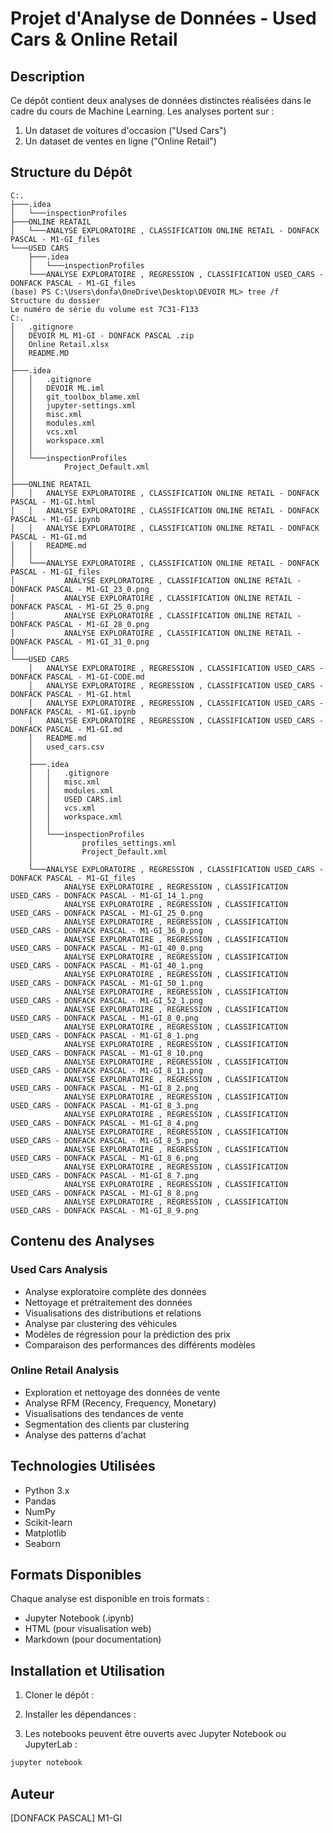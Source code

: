 # Projet d'Analyse de Données - Used Cars & Online Retail

## Description
Ce dépôt contient deux analyses de données distinctes réalisées dans le cadre du cours de Machine Learning. Les analyses portent sur :
1. Un dataset de voitures d'occasion ("Used Cars")
2. Un dataset de ventes en ligne ("Online Retail")

## Structure du Dépôt

```
C:.
├───.idea
│   └───inspectionProfiles
├───ONLINE REATAIL
│   └───ANALYSE EXPLORATOIRE , CLASSIFICATION ONLINE RETAIL - DONFACK PASCAL - M1-GI_files
└───USED CARS
    ├───.idea
    │   └───inspectionProfiles
    └───ANALYSE EXPLORATOIRE , REGRESSION , CLASSIFICATION USED_CARS - DONFACK PASCAL - M1-GI_files
(base) PS C:\Users\donfa\OneDrive\Desktop\DEVOIR ML> tree /f
Structure du dossier
Le numéro de série du volume est 7C31-F133
C:.
│   .gitignore
│   DEVOIR ML M1-GI - DONFACK PASCAL .zip
│   Online Retail.xlsx
│   README.MD
│
├───.idea
│   │   .gitignore
│   │   DEVOIR ML.iml
│   │   git_toolbox_blame.xml
│   │   jupyter-settings.xml
│   │   misc.xml
│   │   modules.xml
│   │   vcs.xml
│   │   workspace.xml
│   │
│   └───inspectionProfiles
│           Project_Default.xml
│
├───ONLINE REATAIL
│   │   ANALYSE EXPLORATOIRE , CLASSIFICATION ONLINE RETAIL - DONFACK PASCAL - M1-GI.html
│   │   ANALYSE EXPLORATOIRE , CLASSIFICATION ONLINE RETAIL - DONFACK PASCAL - M1-GI.ipynb
│   │   ANALYSE EXPLORATOIRE , CLASSIFICATION ONLINE RETAIL - DONFACK PASCAL - M1-GI.md
│   │   README.md
│   │
│   └───ANALYSE EXPLORATOIRE , CLASSIFICATION ONLINE RETAIL - DONFACK PASCAL - M1-GI_files
│           ANALYSE EXPLORATOIRE , CLASSIFICATION ONLINE RETAIL - DONFACK PASCAL - M1-GI_23_0.png
│           ANALYSE EXPLORATOIRE , CLASSIFICATION ONLINE RETAIL - DONFACK PASCAL - M1-GI_25_0.png
│           ANALYSE EXPLORATOIRE , CLASSIFICATION ONLINE RETAIL - DONFACK PASCAL - M1-GI_28_0.png
│           ANALYSE EXPLORATOIRE , CLASSIFICATION ONLINE RETAIL - DONFACK PASCAL - M1-GI_31_0.png
│
└───USED CARS
    │   ANALYSE EXPLORATOIRE , REGRESSION , CLASSIFICATION USED_CARS - DONFACK PASCAL - M1-GI-CODE.md
    │   ANALYSE EXPLORATOIRE , REGRESSION , CLASSIFICATION USED_CARS - DONFACK PASCAL - M1-GI.html
    │   ANALYSE EXPLORATOIRE , REGRESSION , CLASSIFICATION USED_CARS - DONFACK PASCAL - M1-GI.ipynb
    │   ANALYSE EXPLORATOIRE , REGRESSION , CLASSIFICATION USED_CARS - DONFACK PASCAL - M1-GI.md
    │   README.md
    │   used_cars.csv
    │
    ├───.idea
    │   │   .gitignore
    │   │   misc.xml
    │   │   modules.xml
    │   │   USED CARS.iml
    │   │   vcs.xml
    │   │   workspace.xml
    │   │
    │   └───inspectionProfiles
    │           profiles_settings.xml
    │           Project_Default.xml
    │
    └───ANALYSE EXPLORATOIRE , REGRESSION , CLASSIFICATION USED_CARS - DONFACK PASCAL - M1-GI_files
            ANALYSE EXPLORATOIRE , REGRESSION , CLASSIFICATION USED_CARS - DONFACK PASCAL - M1-GI_14_1.png
            ANALYSE EXPLORATOIRE , REGRESSION , CLASSIFICATION USED_CARS - DONFACK PASCAL - M1-GI_25_0.png
            ANALYSE EXPLORATOIRE , REGRESSION , CLASSIFICATION USED_CARS - DONFACK PASCAL - M1-GI_36_0.png
            ANALYSE EXPLORATOIRE , REGRESSION , CLASSIFICATION USED_CARS - DONFACK PASCAL - M1-GI_40_0.png
            ANALYSE EXPLORATOIRE , REGRESSION , CLASSIFICATION USED_CARS - DONFACK PASCAL - M1-GI_40_1.png
            ANALYSE EXPLORATOIRE , REGRESSION , CLASSIFICATION USED_CARS - DONFACK PASCAL - M1-GI_50_1.png
            ANALYSE EXPLORATOIRE , REGRESSION , CLASSIFICATION USED_CARS - DONFACK PASCAL - M1-GI_52_1.png
            ANALYSE EXPLORATOIRE , REGRESSION , CLASSIFICATION USED_CARS - DONFACK PASCAL - M1-GI_8_0.png
            ANALYSE EXPLORATOIRE , REGRESSION , CLASSIFICATION USED_CARS - DONFACK PASCAL - M1-GI_8_1.png
            ANALYSE EXPLORATOIRE , REGRESSION , CLASSIFICATION USED_CARS - DONFACK PASCAL - M1-GI_8_10.png
            ANALYSE EXPLORATOIRE , REGRESSION , CLASSIFICATION USED_CARS - DONFACK PASCAL - M1-GI_8_11.png
            ANALYSE EXPLORATOIRE , REGRESSION , CLASSIFICATION USED_CARS - DONFACK PASCAL - M1-GI_8_2.png
            ANALYSE EXPLORATOIRE , REGRESSION , CLASSIFICATION USED_CARS - DONFACK PASCAL - M1-GI_8_3.png
            ANALYSE EXPLORATOIRE , REGRESSION , CLASSIFICATION USED_CARS - DONFACK PASCAL - M1-GI_8_4.png
            ANALYSE EXPLORATOIRE , REGRESSION , CLASSIFICATION USED_CARS - DONFACK PASCAL - M1-GI_8_5.png
            ANALYSE EXPLORATOIRE , REGRESSION , CLASSIFICATION USED_CARS - DONFACK PASCAL - M1-GI_8_6.png
            ANALYSE EXPLORATOIRE , REGRESSION , CLASSIFICATION USED_CARS - DONFACK PASCAL - M1-GI_8_7.png
            ANALYSE EXPLORATOIRE , REGRESSION , CLASSIFICATION USED_CARS - DONFACK PASCAL - M1-GI_8_8.png
            ANALYSE EXPLORATOIRE , REGRESSION , CLASSIFICATION USED_CARS - DONFACK PASCAL - M1-GI_8_9.png

```

## Contenu des Analyses

### Used Cars Analysis
- Analyse exploratoire complète des données
- Nettoyage et prétraitement des données
- Visualisations des distributions et relations
- Analyse par clustering des véhicules
- Modèles de régression pour la prédiction des prix
- Comparaison des performances des différents modèles

### Online Retail Analysis
- Exploration et nettoyage des données de vente
- Analyse RFM (Recency, Frequency, Monetary)
- Visualisations des tendances de vente
- Segmentation des clients par clustering
- Analyse des patterns d'achat

## Technologies Utilisées
- Python 3.x
- Pandas
- NumPy
- Scikit-learn
- Matplotlib
- Seaborn

## Formats Disponibles
Chaque analyse est disponible en trois formats :
- Jupyter Notebook (.ipynb)
- HTML (pour visualisation web)
- Markdown (pour documentation)

## Installation et Utilisation

1. Cloner le dépôt :


2. Installer les dépendances :


3. Les notebooks peuvent être ouverts avec Jupyter Notebook ou JupyterLab :
```bash
jupyter notebook
```

## Auteur
[DONFACK PASCAL]
M1-GI

